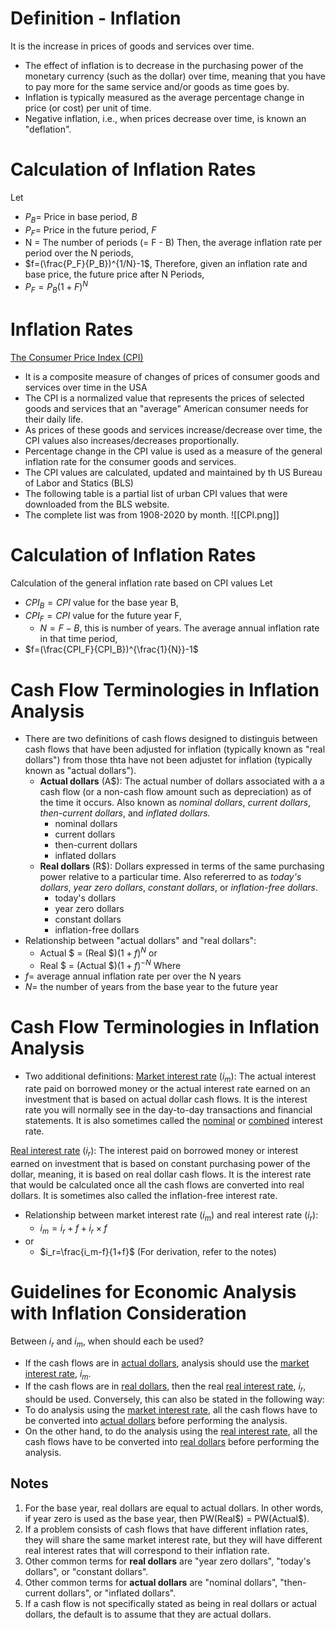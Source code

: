 # Definition - Inflation
It is the increase in prices of goods and services over time.
- The effect of inflation is to decrease in the purchasing power of the monetary currency (such as the dollar) over time, meaning that you have to pay more for the same service and/or goods as time goes by.
- Inflation is typically measured as the average percentage change in price (or cost) per unit of time.
- Negative inflation, i.e., when prices decrease over time, is known an "deflation".
# Calculation of Inflation Rates
Let
- $P_B=$ Price in base period, $B$
- $P_F=$ Price in the future period, $F$
- N = The number of periods (= F - B)
Then, the average inflation rate per period over the N periods,
- $f=(\frac{P_F}{P_B})^{1/N}-1$,
Therefore, given an inflation rate and base price, the future price after N Periods,
- $P_F=P_B(1+F)^N$
# Inflation Rates
<u>The Consumer Price Index (CPI)</u>
- It is a composite measure of changes of prices of consumer goods and services over time in the USA
- The CPI is a normalized value that represents the prices of selected goods and services that an "average" American consumer needs for their daily life.
- As prices of these goods and services increase/decrease over time, the CPI values also increases/decreases proportionally.
- Percentage change in the CPI value is used as a measure of the general inflation rate for the consumer goods and services.
- The CPI values are calculated, updated and maintained by th US Bureau of Labor and Statics (BLS)
- The following table is a partial list of urban CPI values that were downloaded from the BLS website.
- The complete list was from 1908-2020 by month.
![[CPI.png]]
# Calculation of Inflation Rates
Calculation of the general inflation rate based on CPI values
Let
- $CPI_B = CPI$ value for the base year B,
- $CPI_F = CPI$ value for the future year F,
	- $N = F - B$, this is number of years.
The average annual inflation rate in that time period,
- $f=(\frac{CPI_F}{CPI_B})^{\frac{1}{N}}-1$
# Cash Flow Terminologies in Inflation Analysis
- There are two definitions of cash flows designed to distinguis between cash flows that have been adjusted for inflation (typically known as "real dollars") from those thta have not been adjustet for inflation (typically known as "actual dollars").
	- **Actual dollars** (A\$): The actual number of dollars associated with a a cash flow (or a non-cash flow amount such as depreciation) as of the time it occurs. Also known as *nominal dollars*, *current dollars*, *then-current dollars*, and *inflated dollars.*
		- nominal dollars
		- current dollars
		- then-current dollars
		- inflated dollars
	- **Real dollars** (R\$): Dollars expressed in terms of the same purchasing power relative to a particular time. Also refererred to as *today's dollars*, *year zero dollars*, *constant dollars*, or *inflation-free dollars*.
		- today's dollars
		- year zero dollars
		- constant dollars
		- inflation-free dollars
- Relationship between "actual dollars" and "real dollars":
	- Actual \$ = (Real \$)$(1+f)^N$
	or
	- Real \$ = (Actual \$)$(1+f)^{-N}$
Where
- $f=$ average annual inflation rate per over the N years
- $N=$ the number of years from the base year to the future year
# Cash Flow Terminologies in Inflation Analysis
- Two additional definitions:
<u>Market interest rate</u> ($i_m$): The actual interest rate paid on borrowed money or the actual interest rate earned on an investment that is based on actual dollar cash flows. It is the interest rate you will normally see in the day-to-day transactions and financial statements. It is also sometimes called the <u>nominal</u> or <u>combined</u> interest rate.

<u>Real interest rate</u> ($i_r$): The interest paid on borrowed money or interest earned on investment that is based on constant purchasing power of the dollar, meaning, it is based on real dollar cash flows. It is the interest rate that would be calculated once all the cash flows are converted into real dollars. It is sometimes also called the inflation-free interest rate.

- Relationship between market interest rate ($i_m$) and real interest rate ($i_r$):
	- $i_m=i_r+f+i_r\times f$
- or
	- $i_r=\frac{i_m-f}{1+f}$
(For derivation, refer to the notes)
# Guidelines for Economic Analysis with Inflation Consideration
Between $i_r$ and $i_m$, when should each be used?
- If the cash flows are in <u>actual dollars</u>, analysis should use the <u>market interest rate</u>, $i_m$.
- If the cash flows are in <u>real dollars</u>, then the real <u>real interest rate</u>, $i_r$, should be used.
Conversely, this can also be stated in the following way:
- To do analysis using the <u>market interest rate</u>, all the cash flows have to be converted into <u>actual dollars</u> before performing the analysis.
- On the other hand, to do the analysis using the <u>real interest rate</u>, all the cash flows have to be converted into <u>real dollars</u> before performing the analysis.
## Notes
1. For the base year, real dollars are equal to actual dollars. In other words, if year zero is used as the base year, then PW(Real\$) = PW(Actual\$).
2. If a problem consists of cash flows that have different inflation rates, they will share the same market interest rate, but they will have different real interest rates that will correspond to their inflation rate.
3. Other common terms for **real dollars** are "year zero dollars", "today's dollars", or "constant dollars".
4. Other common terms for **actual dollars** are "nominal dollars", "then-current dollars", or "inflated dollars".
5. If a cash flow is not specifically stated as being in real dollars or actual dollars, the default is to assume that they are actual dollars.